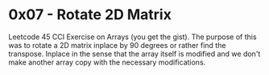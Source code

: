 # 0x07 - Rotate 2D Matrix
Leetcode 45
CCI Exercise on Arrays (you get the gist).
The purpose of this was to rotate a 2D matrix inplace by 90 degrees or rather find the transpose.
Inplace in the sense that the array itself is modified and we don't make another array copy with the necessary modifications.